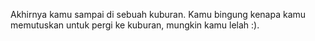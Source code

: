 Akhirnya kamu sampai di sebuah kuburan.
Kamu bingung kenapa kamu memutuskan untuk pergi ke kuburan, mungkin kamu lelah :).
